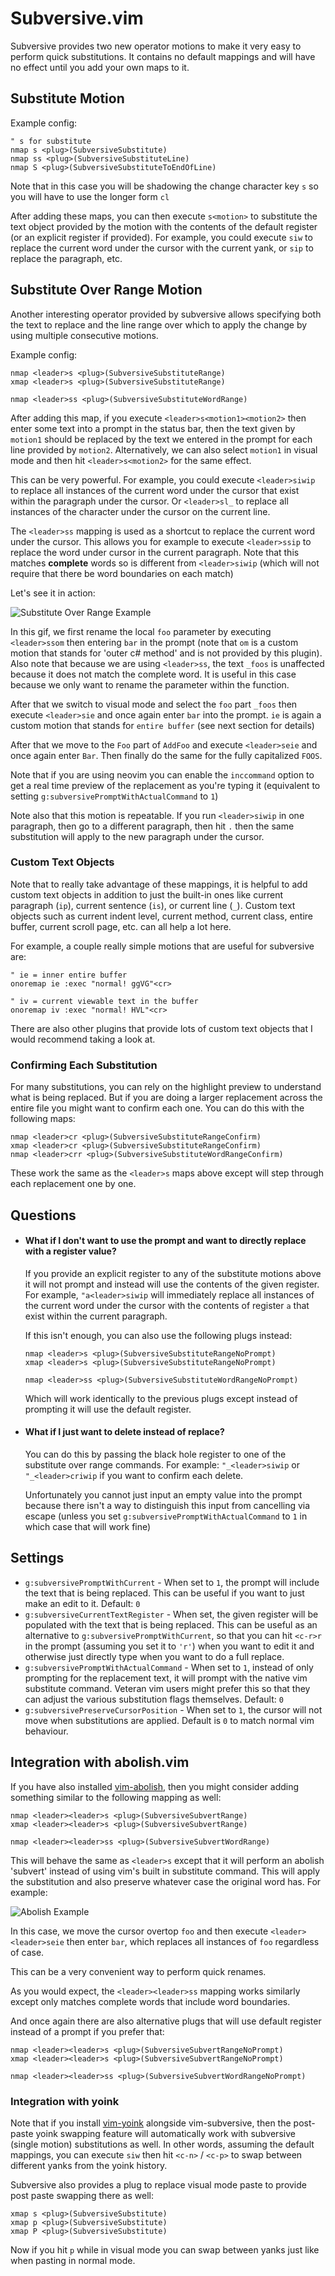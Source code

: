 
# Subversive.vim

Subversive provides two new operator motions to make it very easy to perform quick substitutions.  It contains no default mappings and will have no effect until you add your own maps to it.

## Substitute Motion

Example config:

```viml
" s for substitute
nmap s <plug>(SubversiveSubstitute)
nmap ss <plug>(SubversiveSubstituteLine)
nmap S <plug>(SubversiveSubstituteToEndOfLine)
```

Note that in this case you will be shadowing the change character key `s` so you will have to use the longer form `cl`

After adding these maps, you can then execute `s<motion>` to substitute the text object provided by the motion with the contents of the default register (or an explicit register if provided).  For example, you could execute `siw` to replace the current word under the cursor with the current yank, or `sip` to replace the paragraph, etc.

## Substitute Over Range Motion

Another interesting operator provided by subversive allows specifying both the text to replace and the line range over which to apply the change by using multiple consecutive motions.

Example config:

```viml
nmap <leader>s <plug>(SubversiveSubstituteRange)
xmap <leader>s <plug>(SubversiveSubstituteRange)

nmap <leader>ss <plug>(SubversiveSubstituteWordRange)
```

After adding this map, if you execute `<leader>s<motion1><motion2>` then enter some text into a prompt in the status bar, then the text given by `motion1` should be replaced by the text we entered in the prompt for each line provided by `motion2`.  Alternatively, we can also select `motion1` in visual mode and then hit `<leader>s<motion2>` for the same effect.

This can be very powerful. For example, you could execute `<leader>siwip` to replace all instances of the current word under the cursor that exist within the paragraph under the cursor.  Or `<leader>sl_` to replace all instances of the character under the cursor on the current line.

The `<leader>ss` mapping is used as a shortcut to replace the current word under the cursor.  This allows you for example to execute `<leader>ssip` to replace the word under cursor in the current paragraph.  Note that this matches **complete** words so is different from `<leader>siwip` (which will not require that there be word boundaries on each match)

Let's see it in action:

![Substitute Over Range Example](https://i.imgur.com/0qh2sOU.gif)

In this gif, we first rename the local `foo` parameter by executing `<leader>ssom` then entering `bar` in the prompt (note that `om` is a custom motion that stands for 'outer c# method' and is not provided by this plugin).  Also note that because we are using `<leader>ss`, the text `_foos` is unaffected because it does not match the complete word.  It is useful in this case because we only want to rename the parameter within the function.

After that we switch to visual mode and select the `foo` part `_foos` then execute `<leader>sie` and once again enter `bar` into the prompt.  `ie` is again a custom motion that stands for `entire buffer` (see next section for details)

After that we move to the `Foo` part of `AddFoo` and execute `<leader>seie` and once again enter `Bar`.  Then finally do the same for the fully capitalized `FOOS`.

Note that if you are using neovim you can enable the `inccommand` option to get a real time preview of the replacement as you're typing it (equivalent to setting `g:subversivePromptWithActualCommand` to `1`)

Note also that this motion is repeatable.  If you run `<leader>siwip` in one paragraph, then go to a different paragraph, then hit `.` then the same substitution will apply to the new paragraph under the cursor.

### Custom Text Objects

Note that to really take advantage of these mappings, it is helpful to add custom text objects in addition to just the built-in ones like current paragraph (`ip`), current sentence (`is`), or current line (`_`).  Custom text objects such as current indent level, current method, current class, entire buffer, current scroll page, etc. can all help a lot here.

For example, a couple really simple motions that are useful for subversive are:

```viml
" ie = inner entire buffer
onoremap ie :exec "normal! ggVG"<cr>

" iv = current viewable text in the buffer
onoremap iv :exec "normal! HVL"<cr>
```

There are also other plugins that provide lots of custom text objects that I would recommend taking a look at.

### Confirming Each Substitution

For many substitutions, you can rely on the highlight preview to understand what is being replaced. But if you are doing a larger replacement across the entire file you might want to confirm each one.  You can do this with the following maps:

```viml
nmap <leader>cr <plug>(SubversiveSubstituteRangeConfirm)
xmap <leader>cr <plug>(SubversiveSubstituteRangeConfirm)
nmap <leader>crr <plug>(SubversiveSubstituteWordRangeConfirm)
```

These work the same as the `<leader>s` maps above except will step through each replacement one by one.

## Questions

* #### What if I don't want to use the prompt and want to directly replace with a register value?

    If you provide an explicit register to any of the substitute motions above it will not prompt and instead will use the contents of the given register.  For example, `"a<leader>siwip` will immediately replace all instances of the current word under the cursor with the contents of register `a` that exist within the current paragraph.

    If this isn't enough, you can also use the following plugs instead:

    ```viml
    nmap <leader>s <plug>(SubversiveSubstituteRangeNoPrompt)
    xmap <leader>s <plug>(SubversiveSubstituteRangeNoPrompt)

    nmap <leader>ss <plug>(SubversiveSubstituteWordRangeNoPrompt)
    ```

    Which will work identically to the previous plugs except instead of prompting it will use the default register.

* #### What if I just want to delete instead of replace?

    You can do this by passing the black hole register to one of the substitute over range commands. For example: `"_<leader>siwip` or `"_<leader>criwip` if you want to confirm each delete.

    Unfortunately you cannot just input an empty value into the prompt because there isn't a way to distinguish this input from cancelling via escape (unless you set `g:subversivePromptWithActualCommand` to `1` in which case that will work fine)

## Settings

* `g:subversivePromptWithCurrent` - When set to `1`, the prompt will include the text that is being replaced.  This can be useful if you want to just make an edit to it.  Default: `0`
* `g:subversiveCurrentTextRegister` - When set, the given register will be populated with the text that is being replaced.  This can be useful as an alternative to `g:subversivePromptWithCurrent`, so that you can hit `<c-r>r` in the prompt (assuming you set it to `'r'`) when you want to edit it and otherwise just directly type when you want to do a full replace.
* `g:subversivePromptWithActualCommand` - When set to `1`, instead of only prompting for the replacement text, it will prompt with the native vim substitute command.  Veteran vim users might prefer this so that they can adjust the various substitution flags themselves.  Default: `0`
* `g:subversivePreserveCursorPosition` - When set to `1`, the cursor will not move when substitutions are applied.  Default is `0` to match normal vim behaviour.

## Integration with abolish.vim

If you have also installed [vim-abolish](https://github.com/tpope/vim-abolish), then you might consider adding something similar to the following mapping as well:

```viml
nmap <leader><leader>s <plug>(SubversiveSubvertRange)
xmap <leader><leader>s <plug>(SubversiveSubvertRange)

nmap <leader><leader>ss <plug>(SubversiveSubvertWordRange)
```

This will behave the same as `<leader>s` except that it will perform an abolish 'subvert' instead of using vim's built in substitute command.  This will apply the substitution and also preserve whatever case the original word has.  For example:

![Abolish Example](https://i.imgur.com/qMfYjBD.gif)

In this case, we move the cursor overtop `foo` and then execute `<leader><leader>seie` then enter `bar`, which replaces all instances of `foo` regardless of case.

This can be a very convenient way to perform quick renames.

As you would expect, the `<leader><leader>ss` mapping works similarly except only matches complete words that include word boundaries.

And once again there are also alternative plugs that will use default register instead of a prompt if you prefer that:

```viml
nmap <leader><leader>s <plug>(SubversiveSubvertRangeNoPrompt)
xmap <leader><leader>s <plug>(SubversiveSubvertRangeNoPrompt)

nmap <leader><leader>ss <plug>(SubversiveSubvertWordRangeNoPrompt)
```

### Integration with yoink

Note that if you install [vim-yoink](https://github.com/svermeulen/vim-yoink) alongside vim-subversive, then the post-paste yoink swapping feature will automatically work with subversive (single motion) substitutions as well.  In other words, assuming the default mappings, you can execute `siw` then hit `<c-n>` / `<c-p>` to swap between different yanks from the yoink history.

Subversive also provides a plug to replace visual mode paste to provide post paste swapping there as well:

```viml
xmap s <plug>(SubversiveSubstitute)
xmap p <plug>(SubversiveSubstitute)
xmap P <plug>(SubversiveSubstitute)
```

Now if you hit `p` while in visual mode you can swap between yanks just like when pasting in normal mode.

